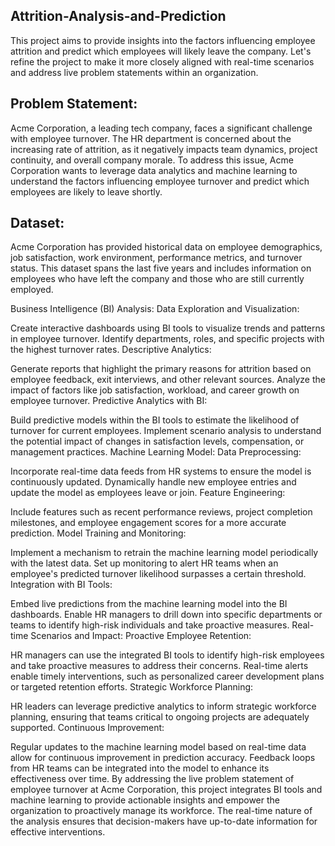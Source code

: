 ## Attrition-Analysis-and-Prediction

This project aims to provide insights into the factors influencing employee attrition and predict which employees will likely leave the company. Let's refine the project to make it more closely aligned with real-time scenarios and address live problem statements within an organization.

## Problem Statement:
Acme Corporation, a leading tech company, faces a significant challenge with employee turnover. The HR department is concerned about the increasing rate of attrition, as it negatively impacts team dynamics, project continuity, and overall company morale. To address this issue, Acme Corporation wants to leverage data analytics and machine learning to understand the factors influencing employee turnover and predict which employees are likely to leave shortly.

## Dataset:
Acme Corporation has provided historical data on employee demographics, job satisfaction, work environment, performance metrics, and turnover status. This dataset spans the last five years and includes information on employees who have left the company and those who are still currently employed.

Business Intelligence (BI) Analysis:
Data Exploration and Visualization:

Create interactive dashboards using BI tools to visualize trends and patterns in employee turnover.
Identify departments, roles, and specific projects with the highest turnover rates.
Descriptive Analytics:

Generate reports that highlight the primary reasons for attrition based on employee feedback, exit interviews, and other relevant sources.
Analyze the impact of factors like job satisfaction, workload, and career growth on employee turnover.
Predictive Analytics with BI:

Build predictive models within the BI tools to estimate the likelihood of turnover for current employees.
Implement scenario analysis to understand the potential impact of changes in satisfaction levels, compensation, or management practices.
Machine Learning Model:
Data Preprocessing:

Incorporate real-time data feeds from HR systems to ensure the model is continuously updated.
Dynamically handle new employee entries and update the model as employees leave or join.
Feature Engineering:

Include features such as recent performance reviews, project completion milestones, and employee engagement scores for a more accurate prediction.
Model Training and Monitoring:

Implement a mechanism to retrain the machine learning model periodically with the latest data.
Set up monitoring to alert HR teams when an employee's predicted turnover likelihood surpasses a certain threshold.
Integration with BI Tools:

Embed live predictions from the machine learning model into the BI dashboards.
Enable HR managers to drill down into specific departments or teams to identify high-risk individuals and take proactive measures.
Real-time Scenarios and Impact:
Proactive Employee Retention:

HR managers can use the integrated BI tools to identify high-risk employees and take proactive measures to address their concerns.
Real-time alerts enable timely interventions, such as personalized career development plans or targeted retention efforts.
Strategic Workforce Planning:

HR leaders can leverage predictive analytics to inform strategic workforce planning, ensuring that teams critical to ongoing projects are adequately supported.
Continuous Improvement:

Regular updates to the machine learning model based on real-time data allow for continuous improvement in prediction accuracy.
Feedback loops from HR teams can be integrated into the model to enhance its effectiveness over time.
By addressing the live problem statement of employee turnover at Acme Corporation, this project integrates BI tools and machine learning to provide actionable insights and empower the organization to proactively manage its workforce. The real-time nature of the analysis ensures that decision-makers have up-to-date information for effective interventions.
